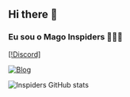 ## Hi there 👋

### Eu sou o Mago Inspiders 🧙🏾‍♂️

[[!Discord]](https://img.shields.io/badge/Discord-7289DA?style=for-the-badge&logo=discord&logoColor=white)

[![Blog](https://img.shields.io/badge/Ghost-000?style=for-the-badge&logo=ghost&logoColor=yellow)](https://dev.to/skyspidersquick)


![Inspiders GitHub stats](https://github-readme-stats.vercel.app/api?username=Inspiders&show_icons=true&theme=radical)
